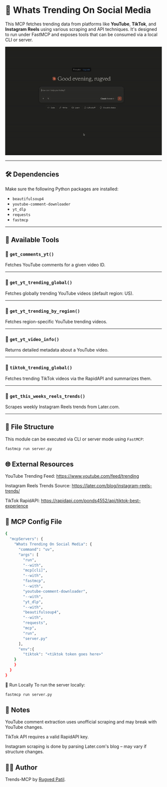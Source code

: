 # 🚀 Whats Trending On Social Media

This MCP fetches trending data from platforms like **YouTube**, **TikTok**, and **Instagram Reels** using various scraping and API techniques. It's designed to run under FastMCP and exposes tools that can be consumed via a local CLI or server.

![Animation](ezgif-19a49fe4da0940.gif)


---

## 🛠️ Dependencies

Make sure the following Python packages are installed:

- `beautifulsoup4`
- `youtube-comment-downloader`
- `yt_dlp`
- `requests`
- `fastmcp`

---

## 🚀 Available Tools

### 🔹 `get_comments_yt()`

Fetches YouTube comments for a given video ID.

---

### 🔹 `get_yt_trending_global()`

Fetches globally trending YouTube videos (default region: US).

---

### 🔹 `get_yt_trending_by_region()`

Fetches region-specific YouTube trending videos.

---

### 🔹 `get_yt_video_info()`

Returns detailed metadata about a YouTube video.

---

### 🔹 `tiktok_trending_global()`

Fetches trending TikTok videos via the RapidAPI and summarizes them.

---

### 🔹 `get_this_weeks_reels_trends()`

Scrapes weekly Instagram Reels trends from Later.com.

---

## 📁 File Structure

This module can be executed via CLI or server mode using `FastMCP`:

```bash
fastmcp run server.py
```


## 🌐 External Resources
YouTube Trending Feed: https://www.youtube.com/feed/trending

Instagram Reels Trends Source: https://later.com/blog/instagram-reels-trends/

TikTok RapidAPI: https://rapidapi.com/ponds4552/api/tiktok-best-experience

## 📌 MCP Config File

```bash
{
  "mcpServers": {
    "Whats Trending On Social Media": {
      "command": "uv",
      "args": [
        "run",
        "--with",
        "mcp[cli]",
        "--with",
        "fastmcp",
        "--with",
        "youtube-comment-downloader",
        "--with",
        "yt_dlp",
        "--with",
        "beautifulsoup4",
        "--with",
        "requests",
        "mcp",
        "run",
        "server.py"
      ],
      "env":{
        "tiktok": "<tiktok token goes here>"
    }
    }
  }
}

```
🧪 Run Locally
To run the server locally:

```bash
fastmcp run server.py
```
## 📎 Notes
YouTube comment extraction uses unofficial scraping and may break with YouTube changes.

TikTok API requires a valid RapidAPI key.

Instagram scraping is done by parsing Later.com's blog – may vary if structure changes.

## 🧑‍💻 Author
Trends-MCP by [Rugved Patil](https://github.com/rugvedp).

